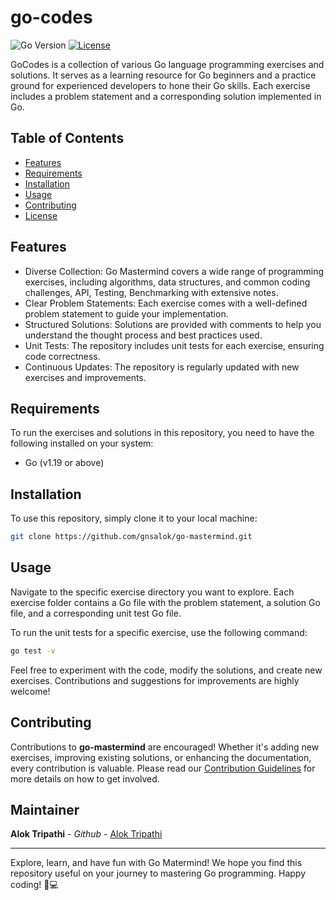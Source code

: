 # go-codes

![Go Version](https://img.shields.io/badge/go-v1.20-blue.svg) [![License](https://img.shields.io/badge/license-MIT-brightgreen.svg)](https://github.com/gnsalok/go-mastermind/blob/main/LICENSE)

GoCodes is a collection of various Go language programming exercises and solutions. It serves as a learning resource for Go beginners and a practice ground for experienced developers to hone their Go skills. Each exercise includes a problem statement and a corresponding solution implemented in Go.

## Table of Contents

- [Features](#features)
- [Requirements](#requirements)
- [Installation](#installation)
- [Usage](#usage)
- [Contributing](#contributing)
- [License](#license)

## Features

- Diverse Collection: Go Mastermind covers a wide range of programming exercises, including algorithms, data structures, and common coding challenges, API, Testing, Benchmarking with extensive notes.
- Clear Problem Statements: Each exercise comes with a well-defined problem statement to guide your implementation.
- Structured Solutions: Solutions are provided with comments to help you understand the thought process and best practices used.
- Unit Tests: The repository includes unit tests for each exercise, ensuring code correctness.
- Continuous Updates: The repository is regularly updated with new exercises and improvements.

## Requirements

To run the exercises and solutions in this repository, you need to have the following installed on your system:

- Go (v1.19 or above)

## Installation

To use this repository, simply clone it to your local machine:

```bash
git clone https://github.com/gnsalok/go-mastermind.git
```

## Usage

Navigate to the specific exercise directory you want to explore. Each exercise folder contains a Go file with the problem statement, a solution Go file, and a corresponding unit test Go file.

To run the unit tests for a specific exercise, use the following command:

```bash
go test -v
```

Feel free to experiment with the code, modify the solutions, and create new exercises. Contributions and suggestions for improvements are highly welcome!

## Contributing

Contributions to **go-mastermind** are encouraged! Whether it's adding new exercises, improving existing solutions, or enhancing the documentation, every contribution is valuable. Please read our [Contribution Guidelines](CONTRIBUTING.md) for more details on how to get involved.

## Maintainer
**Alok Tripathi** - *Github* - [Alok Tripathi](https://github.com/gnsalok)

---

Explore, learn, and have fun with Go Matermind! We hope you find this repository useful on your journey to mastering Go programming. Happy coding! 🚀💻

